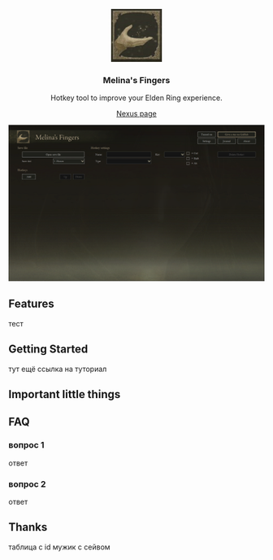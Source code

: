 <p align="center">
  <a target="blank"><img src="src/images/icon.jpg" width="100" alt="MF Logo"/></a>
</p>

<h3 align="center">Melina's Fingers</h3>
<p align="center">Hotkey tool to improve your Elden Ring experience.</p>
<p align="center"><a href="https://www.nexusmods.com/eldenring/mods/2494">Nexus page</a></p>
<p align="center">
  <a target="blank"><img src="src/images/screenshot_1.png" alt="MF Logo" /></a>
</p>

## Features
тест

## Getting Started
тут ещё ссылка на туториал

## Important little things

## FAQ

### вопрос 1
ответ

### вопрос 2
ответ



## Thanks
таблица с id
мужик с сейвом